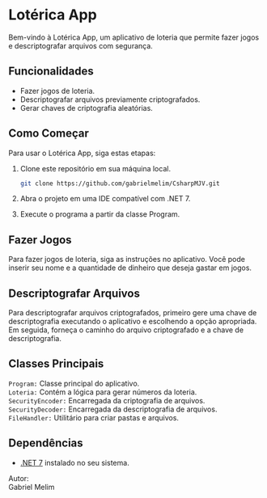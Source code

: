 # Lotérica App

Bem-vindo à Lotérica App, um aplicativo de loteria que permite fazer jogos e descriptografar arquivos com segurança.

## Funcionalidades

- Fazer jogos de loteria.
- Descriptografar arquivos previamente criptografados.
- Gerar chaves de criptografia aleatórias.

## Como Começar

Para usar o Lotérica App, siga estas etapas:

1. Clone este repositório em sua máquina local.

   ```bash
   git clone https://github.com/gabrielmelim/CsharpMJV.git

   
2. Abra o projeto em uma IDE compatível com .NET 7.
3. Execute o programa a partir da classe Program.

## Fazer Jogos
Para fazer jogos de loteria, siga as instruções no aplicativo. Você pode inserir seu nome e a quantidade de dinheiro que deseja gastar em jogos.

## Descriptografar Arquivos
Para descriptografar arquivos criptografados, primeiro gere uma chave de descriptografia executando o aplicativo e escolhendo a opção apropriada. Em seguida, forneça o caminho do arquivo criptografado e a chave de descriptografia.

## Classes Principais
 `Program:` Classe principal do aplicativo.</br>
 `Loteria:` Contém a lógica para gerar números da loteria.</br>
 `SecurityEncoder:` Encarregada da criptografia de arquivos.</br>
 `SecurityDecoder:` Encarregada da descriptografia de arquivos.</br>
 `FileHandler:` Utilitário para criar pastas e arquivos.</br>

## Dependências
- [.NET 7](https://dotnet.microsoft.com/download) instalado no seu sistema.

Autor:</br>
Gabriel Melim
